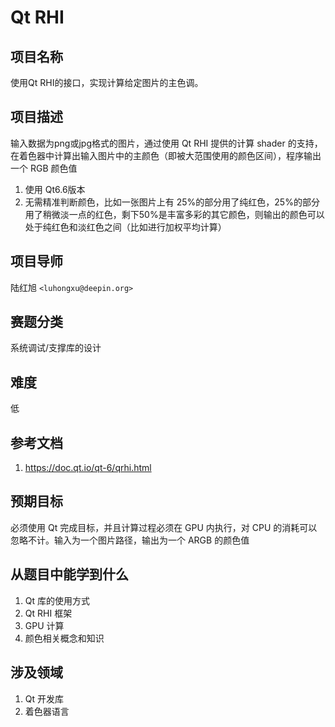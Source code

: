 # Qt RHI

## 项目名称

使用Qt RHI的接口，实现计算给定图片的主色调。

## 项目描述

输入数据为png或jpg格式的图片，通过使用 Qt RHI 提供的计算 shader 的支持，在着色器中计算出输入图片中的主颜色（即被大范围使用的颜色区间），程序输出一个 RGB 颜色值

1. 使用 Qt6.6版本
2. 无需精准判断颜色，比如一张图片上有 25%的部分用了纯红色，25%的部分用了稍微淡一点的红色，剩下50%是丰富多彩的其它颜色，则输出的颜色可以处于纯红色和淡红色之间（比如进行加权平均计算）

## 项目导师

陆红旭 `<luhongxu@deepin.org>`

## 赛题分类
系统调试/支撑库的设计

## 难度

低

## 参考文档

1. https://doc.qt.io/qt-6/qrhi.html

## 预期目标

必须使用 Qt 完成目标，并且计算过程必须在 GPU 内执行，对 CPU 的消耗可以忽略不计。输入为一个图片路径，输出为一个 ARGB 的颜色值

## 从题目中能学到什么

1. Qt 库的使用方式
2. Qt RHI 框架
3. GPU 计算
4. 颜色相关概念和知识

## 涉及领域

1. Qt 开发库
2. 着色器语言
